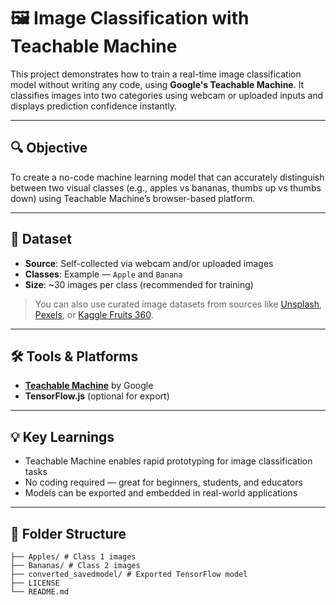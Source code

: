 # 🖼️ Image Classification with Teachable Machine

This project demonstrates how to train a real-time image classification model without writing any code, using **Google's Teachable Machine**. It classifies images into two categories using webcam or uploaded inputs and displays prediction confidence instantly.

---

## 🔍 Objective

To create a no-code machine learning model that can accurately distinguish between two visual classes (e.g., apples vs bananas, thumbs up vs thumbs down) using Teachable Machine’s browser-based platform.

---

## 📁 Dataset

- **Source**: Self-collected via webcam and/or uploaded images  
- **Classes**: Example — `Apple` and `Banana`  
- **Size**: ~30 images per class (recommended for training)

> You can also use curated image datasets from sources like [Unsplash](https://unsplash.com/), [Pexels](https://pexels.com), or [Kaggle Fruits 360](https://www.kaggle.com/datasets/moltean/fruits).

---

## 🛠️ Tools & Platforms

- **[Teachable Machine](https://teachablemachine.withgoogle.com/)** by Google  
- **TensorFlow.js** (optional for export)  

---

## 💡 Key Learnings

- Teachable Machine enables rapid prototyping for image classification tasks
- No coding required — great for beginners, students, and educators
- Models can be exported and embedded in real-world applications

---

## 📁 Folder Structure

```
├── Apples/ # Class 1 images
├── Bananas/ # Class 2 images
├── converted_savedmodel/ # Exported TensorFlow model
├── LICENSE
└── README.md
```
